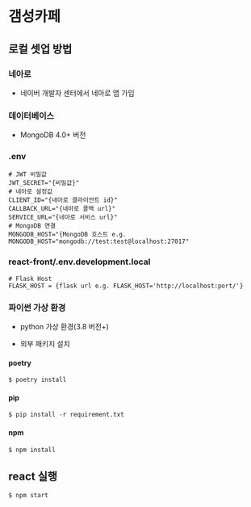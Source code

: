 # 갬성카페

## 로컬 셋업 방법

### 네아로

* 네이버 개발자 센터에서 네아로 앱 가입 

### 데이터베이스

* MongoDB 4.0+ 버전

### .env

```text
# JWT 비밀값
JWT_SECRET="{비밀값}"
# 네아로 설정값
CLIENT_ID="{네아로 클라이언트 id}"
CALLBACK_URL="{네아로 콜백 url}"
SERVICE_URL="{네아로 서비스 url}"
# MongoDB 연결
MONGODB_HOST="{MongoDB 호스트 e.g. MONGODB_HOST="mongodb://test:test@localhost:27017"
```

### react-front/.env.development.local
```
# Flask Host
FLASK_HOST = {flask url e.g. FLASK_HOST='http://localhost:port/'}
```

### 파이썬 가상 환경

* python 가상 환경(3.8 버전+)

* 외부 패키지 설치

#### poetry

```shell
$ poetry install
```

#### pip

```shell
$ pip install -r requirement.txt
```

#### npm
```shell
$ npm install
```

## react 실행

```shell
$ npm start
```